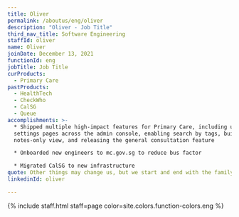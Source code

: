 ```yaml
---
title: Oliver
permalink: /aboutus/eng/oliver
description: "Oliver - Job Title"
third_nav_title: Software Engineering
staffId: oliver
name: Oliver
joinDate: December 13, 2021
functionId: eng
jobTitle: Job Title
curProducts:
  - Primary Care
pastProducts:
  - HealthTech
  - CheckWho
  - CalSG
  - Queue
accomplishments: >-
  * Shipped multiple high-impact features for Primary Care, including unifying
  settings pages across the admin console, enabling search by tags, building a
  notes-only view, and releasing the general consultation feature

  * Onboarded new engineers to mc.gov.sg to reduce bus factor

  * Migrated CalSG to new infrastructure
quote: Other things may change us, but we start and end with the family.
linkedinId: oliver

---
```


{% include staff.html staff=page color=site.colors.function-colors.eng %}
